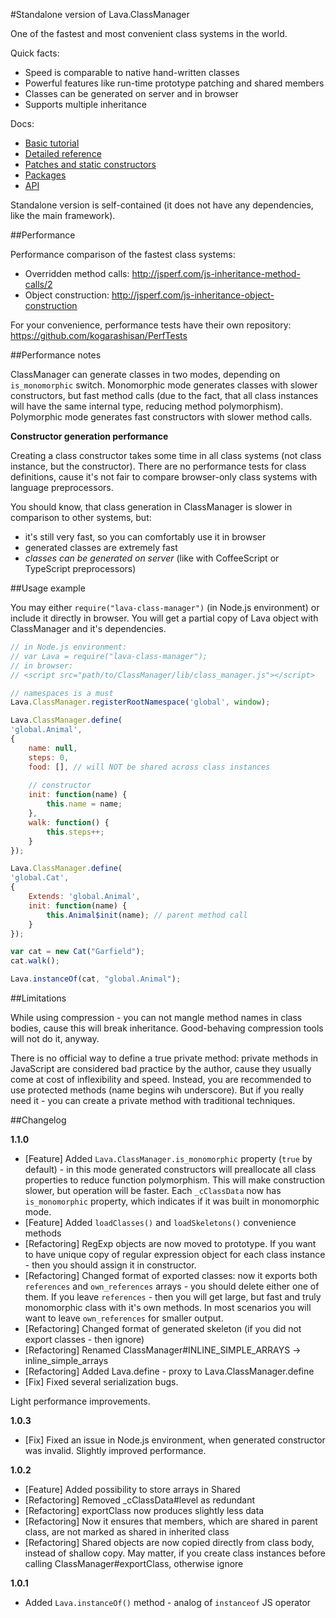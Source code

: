 #Standalone version of Lava.ClassManager

One of the fastest and most convenient class systems in the world.

Quick facts:
- Speed is comparable to native hand-written classes
- Powerful features like run-time prototype patching and shared members
- Classes can be generated on server and in browser
- Supports multiple inheritance

Docs:
- [Basic tutorial](http://www.lava-framework.com/www/doc.html#tutorial=Classes)
- [Detailed reference](http://www.lava-framework.com/www/doc.html#reference=Classes)
- [Patches and static constructors](http://www.lava-framework.com/www/doc.html#reference=ClassPatches)
- [Packages](http://www.lava-framework.com/www/doc.html#reference=Packages)
- [API](http://www.lava-framework.com/www/doc.html#object=Lava.ClassManager)

Standalone version is self-contained (it does not have any dependencies, like the main framework).

##Performance

Performance comparison of the fastest class systems:
- Overridden method calls: http://jsperf.com/js-inheritance-method-calls/2
- Object construction: http://jsperf.com/js-inheritance-object-construction

For your convenience, performance tests have their own repository:
https://github.com/kogarashisan/PerfTests

##Performance notes

ClassManager can generate classes in two modes, depending on `is_monomorphic` switch.
Monomorphic mode generates classes with slower constructors, but fast method calls 
(due to the fact, that all class instances will have the same internal type, reducing method polymorphism).
Polymorphic mode generates fast constructors with slower method calls.

<b>Constructor generation performance</b>

Creating a class constructor takes some time in all class systems (not class instance, but the constructor).
There are no performance tests for class definitions, cause it's not fair to compare 
browser-only class systems with language preprocessors.

You should know, that class generation in ClassManager is slower in comparison to other systems, but:
- it's still very fast, so you can comfortably use it in browser
- generated classes are extremely fast
- <i>classes can be generated on server</i> (like with CoffeeScript or TypeScript preprocessors)

##Usage example

You may either `require("lava-class-manager")` (in Node.js environment) or include it directly in browser.
You will get a partial copy of Lava object with ClassManager and it's dependencies.

```javascript
// in Node.js environment:
// var Lava = require("lava-class-manager");
// in browser:
// <script src="path/to/ClassManager/lib/class_manager.js"></script>

// namespaces is a must
Lava.ClassManager.registerRootNamespace('global', window);

Lava.ClassManager.define(
'global.Animal',
{
	name: null,
	steps: 0,
	food: [], // will NOT be shared across class instances
	
	// constructor
	init: function(name) {
		this.name = name;
	},
	walk: function() {
		this.steps++;
	}
});

Lava.ClassManager.define(
'global.Cat',
{
	Extends: 'global.Animal',
	init: function(name) {
		this.Animal$init(name); // parent method call
	}
});

var cat = new Cat("Garfield");
cat.walk();

Lava.instanceOf(cat, "global.Animal");
```

##Limitations

While using compression - you can not mangle method names in class bodies, cause this will break inheritance.
Good-behaving compression tools will not do it, anyway.

There is no official way to define a true private method: private methods in JavaScript are considered 
bad practice by the author, cause they usually come at cost of inflexibility and speed. Instead, you are recommended 
to use protected methods (name begins wih underscore). But if you really need it - you can create a private method with
traditional techniques.

##Changelog

<b>1.1.0</b>

- [Feature] Added `Lava.ClassManager.is_monomorphic` property (`true` by default) - in this mode
generated constructors will preallocate all class properties to reduce function polymorphism. 
This will make construction slower, but operation will be faster.
Each `_cClassData` now has `is_monomorphic` property, which indicates if it was built in monomorphic mode.
- [Feature] Added `loadClasses()` and `loadSkeletons()` convenience methods
- [Refactoring] RegExp objects are now moved to prototype. If you want to have unique copy of regular expression object
for each class instance - then you should assign it in constructor.
- [Refactoring] Changed format of exported classes: now it exports both `references` and `own_references` arrays -
you should delete either one of them. If you leave `references` - then you will get large, but fast and
truly monomorphic class with it's own methods. In most scenarios you will want to leave `own_references` for smaller output.
- [Refactoring] Changed format of generated skeleton (if you did not export classes - then ignore)
- [Refactoring] Renamed ClassManager#INLINE_SIMPLE_ARRAYS -> inline_simple_arrays
- [Refactoring] Added Lava.define - proxy to Lava.ClassManager.define
- [Fix] Fixed several serialization bugs. 

Light performance improvements.

<b>1.0.3</b>
- [Fix] Fixed an issue in Node.js environment, when generated constructor was invalid. Slightly improved performance.

<b>1.0.2</b>

- [Feature] Added possibility to store arrays in Shared
- [Refactoring] Removed _cClassData#level as redundant
- [Refactoring] exportClass now produces slightly less data
- [Refactoring] Now it ensures that members, which are shared in parent class, are not marked as shared in inherited class
- [Refactoring] Shared objects are now copied directly from class body, instead of shallow copy.
May matter, if you create class instances before calling ClassManager#exportClass, otherwise ignore

<b>1.0.1</b>

- Added `Lava.instanceOf()` method - analog of `instanceof` JS operator